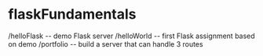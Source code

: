 # flaskFundamentals

/helloFlask -- demo Flask server
/helloWorld -- first Flask assignment based on demo
/portfolio -- build a server that can handle 3 routes